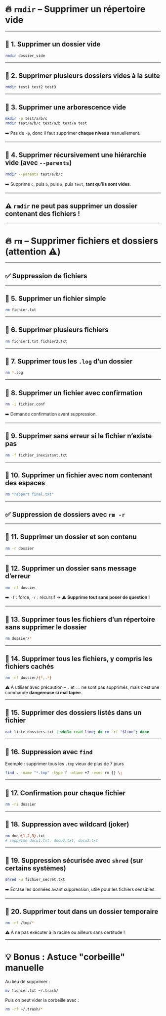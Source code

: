 # 🔥 `rmdir` – Supprimer un **répertoire vide**

---

## 🔹 1. Supprimer un dossier vide
```bash
rmdir dossier_vide
```

---

## 🔹 2. Supprimer plusieurs dossiers vides à la suite
```bash
rmdir test1 test2 test3
```

---

## 🔹 3. Supprimer une arborescence vide
```bash
mkdir -p test/a/b/c
rmdir test/a/b/c test/a/b test/a test
```
➡️ Pas de `-p`, donc il faut supprimer **chaque niveau** manuellement.

---

## 🔹 4. Supprimer récursivement une hiérarchie vide (avec `--parents`)
```bash
rmdir --parents test/a/b/c
```
➡️ Supprime `c`, puis `b`, puis `a`, puis `test`, **tant qu’ils sont vides**.

---

## ⚠️ `rmdir` ne peut **pas supprimer** un dossier contenant des fichiers !

---

# 🔥 `rm` – Supprimer **fichiers et dossiers** (attention ⚠️)

---

## ✅ Suppression de fichiers

---

## 🔹 5. Supprimer un fichier simple
```bash
rm fichier.txt
```

---

## 🔹 6. Supprimer plusieurs fichiers
```bash
rm fichier1.txt fichier2.txt
```

---

## 🔹 7. Supprimer tous les `.log` d’un dossier
```bash
rm *.log
```

---

## 🔹 8. Supprimer un fichier avec confirmation
```bash
rm -i fichier.conf
```
➡️ Demande confirmation avant suppression.

---

## 🔹 9. Supprimer **sans erreur** si le fichier n’existe pas
```bash
rm -f fichier_inexistant.txt
```

---

## 🔹 10. Supprimer un fichier avec nom contenant des espaces
```bash
rm "rapport final.txt"
```

---

## ✅ Suppression de dossiers avec `rm -r`

---

## 🔹 11. Supprimer un dossier et son contenu
```bash
rm -r dossier
```

---

## 🔹 12. Supprimer un dossier sans message d’erreur
```bash
rm -rf dossier
```
➡️ `-f` : force, `-r` : récursif → **⚠️ Supprime tout sans poser de question !**

---

## 🔹 13. Supprimer tous les fichiers d’un répertoire sans supprimer le dossier
```bash
rm dossier/*
```

---

## 🔹 14. Supprimer tous les fichiers, y compris les fichiers cachés
```bash
rm -rf dossier/{*,.*}
```
⚠️ À utiliser avec précaution – `.` et `..` ne sont pas supprimés, mais c’est une commande **dangereuse si mal tapée**.

---

## 🔹 15. Supprimer des dossiers listés dans un fichier
```bash
cat liste_dossiers.txt | while read line; do rm -rf "$line"; done
```

---

## 🔹 16. Suppression avec `find`
Exemple : supprimer tous les `.tmp` vieux de plus de 7 jours
```bash
find . -name "*.tmp" -type f -mtime +7 -exec rm {} \;
```

---

## 🔹 17. Confirmation pour chaque fichier
```bash
rm -ri dossier
```

---

## 🔹 18. Suppression avec wildcard (joker)
```bash
rm docu{1,2,3}.txt
# supprime docu1.txt, docu2.txt, docu3.txt
```

---

## 🔹 19. Suppression sécurisée avec `shred` (sur certains systèmes)
```bash
shred -u fichier_secret.txt
```
➡️ Écrase les données avant suppression, utile pour les fichiers sensibles.

---

## 🔹 20. Supprimer tout dans un dossier temporaire
```bash
rm -rf /tmp/*
```
⚠️ À ne pas exécuter à la racine ou ailleurs sans certitude !

---

# 💡 Bonus : Astuce "corbeille" manuelle

Au lieu de supprimer :
```bash
mv fichier.txt ~/.trash/
```
Puis on peut vider la corbeille avec :
```bash
rm -rf ~/.trash/*
```

